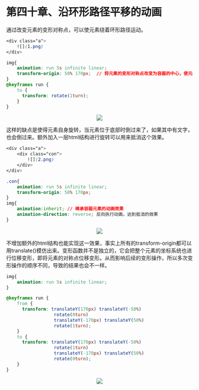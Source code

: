 # 第四十章、沿环形路径平移的动画

通过改变元素的变形对称点，可以使元素绕着环形路径运动。

```css
<div class="a">
    ![](1.png)
</div>

img{
	animation: run 5s infinite linear;
	transform-origin: 50% 170px;  // 将元素的变形对称点改变为容器的中心，使元素绕元素中心转动
}
@keyframes run {
    to {
      transform: rotate(1turn);
    }
}
```

<div align=center><img src="/note/images/css-secret/40/1.gif"></div>  

这样的缺点是使得元素自身旋转，当元素位于底部时倒过来了，如果其中有文字，也会倒过来。额外加入一层html结构进行旋转可以用来抵消这个效果。

```css
<div class="a">
	<div class="con">
		![](2.png)
	</div>
</div>

.con{
	animation: run 5s infinite linear;
	transform-origin: 50% 170px;
}
img{
	animation:inherit; // 继承容器元素的动画效果
	animation-direction: reverse; 反向执行动画，达到抵消的效果
}
```

<div align=center><img src="/note/images/css-secret/40/2.gif"></div>  

不增加额外的html结构也能实现这一效果，事实上所有的transform-origin都可以用translate()模仿出来。变形函数并不是独立的，它会把整个元素的坐标系统也进行位移变形，即将元素的对称点位移变形。从而影响后续的变形操作，所以多次变形操作的顺序不同，导致的结果也会不一样。

```css
img{
    animation: run 5s infinite linear;
}

@keyframes run {
    from {
      transform: translateY(170px) translateY(-50%)
                  rotate(0turn)
                  translateY(-170px) translateY(50%)
                  rotate(1turn);
    }
    to {
      transform: translateY(170px) translateY(-50%)
                  rotate(1turn)
                  translateY(-170px) translateY(50%)
                  rotate(0turn);
    }
}
```

<div align=center><img src="/note/images/css-secret/40/3.gif"></div>  
